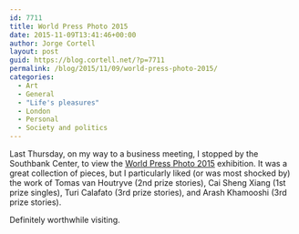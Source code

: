 ```yaml
---
id: 7711
title: World Press Photo 2015
date: 2015-11-09T13:41:46+00:00
author: Jorge Cortell
layout: post
guid: https://blog.cortell.net/?p=7711
permalink: /blog/2015/11/09/world-press-photo-2015/
categories:
  - Art
  - General
  - "Life's pleasures"
  - London
  - Personal
  - Society and politics
---
```

Last Thursday, on my way to a business meeting, I stopped by the Southbank Center, to view the [World Press Photo 2015](https://www.worldpressphoto.org/collection/photo/2015) exhibition. It was a great collection of pieces, but I particularly liked (or was most shocked by) the work of Tomas van Houtryve (2nd prize stories), Cai Sheng Xiang (1st prize singles), Turi Calafato (3rd prize stories), and Arash Khamooshi (3rd prize stories).

Definitely worthwhile visiting.